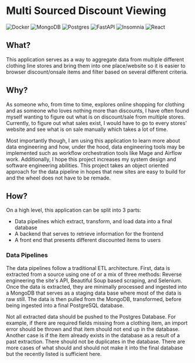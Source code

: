 # Multi Sourced Discount Viewing 
![Docker](https://img.shields.io/badge/docker-%230db7ed.svg?style=for-the-badge&logo=docker&logoColor=white) ![MongoDB](https://img.shields.io/badge/MongoDB-%234ea94b.svg?style=for-the-badge&logo=mongodb&logoColor=white) ![Postgres](https://img.shields.io/badge/postgres-%23316192.svg?style=for-the-badge&logo=postgresql&logoColor=white) ![FastAPI](https://img.shields.io/badge/FastAPI-005571?style=for-the-badge&logo=fastapi) ![Insomnia](https://img.shields.io/badge/Insomnia-black?style=for-the-badge&logo=insomnia&logoColor=5849BE) ![React](https://img.shields.io/badge/react-%2320232a.svg?style=for-the-badge&logo=react&logoColor=%2361DAFB)

## What?
This application serves as a way to aggregate data from multiple different clothing line stores and bring them into one place/website so it is easier to browser discount/onsale items and filter based on several different criteria. 

## Why?
As someone who, from time to time, explores online shopping for clothing and as someone who loves nothing more than discounts, I have often found myself wanting to figure out
what is on discount/sale from multiple stores. Currently, to figure out what sales exist, I would have to go to every stores' website and see what is on sale manually which takes a lot of time.

Most importantly though, I am using this application to learn more about data engineering and how, under the hood, data engineering tools may be implemented such as workflow orchestration tools like Mage and Airflow work.
Additionally, I hope this project increases my system design and software engineering abilities. This project takes an object oriented approach for the data pipeline in hopes that new sites are easy to build for and the wheel does not have to be remade.

## How?
On a high level, this application can be split into 3 parts:
* Data pipelines which extract, transform, and load data into a final database
* A backend that serves to retrieve information for the frontend
* A front end that presents different discounted items to users

### Data Pipelines
The data pipelines follow a traditional ETL architecture. First, data is extracted from a source using one of or a mix of three methods: Reverse engineering the site's API, Beautiful Soup based scraping, and Selenium.
Once the data is extracted, they are minimally processed and ingested into a MongoDB that serves as a staging data base where most of the data is raw still. The data is then pulled from the MongoDB, transformed, before being ingested into a final 
PostgreSQL database. 

Not all extracted data should be pushed to the Postgres Database. For example, if there are required fields missing from a clothing  item, an import error should be thrown and that item should not end up in the database. Another case
is if the item already exists in the database as a result of a past extraction. There should not be duplicates in the database. There are more cases of what should and should not make it into the final database but the recently listed is sufficient here. 
